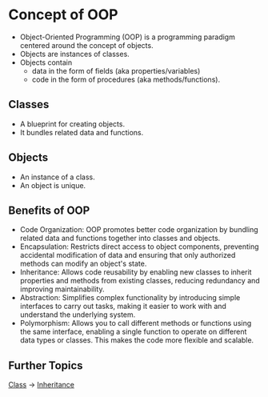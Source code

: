 # Concept of OOP

- Object-Oriented Programming (OOP) is a programming paradigm centered around the concept of objects.
- Objects are instances of classes.
- Objects contain
  - data in the form of fields (aka properties/variables)
  - code in the form of procedures (aka methods/functions).

## Classes

- A blueprint for creating objects.
- It bundles related data and functions.

## Objects

- An instance of a class.
- An object is unique.

## Benefits of OOP

- Code Organization: OOP promotes better code organization by bundling related data and functions together into classes and objects.
- Encapsulation: Restricts direct access to object components, preventing accidental modification of data and ensuring that only authorized methods can modify an object's state.
- Inheritance: Allows code reusability by enabling new classes to inherit properties and methods from existing classes, reducing redundancy and improving maintainability.
- Abstraction: Simplifies complex functionality by introducing simple interfaces to carry out tasks, making it easier to work with and understand the underlying system.
- Polymorphism: Allows you to call different methods or functions using the same interface, enabling a single function to operate on different data types or classes. This makes the code more flexible and scalable.

## Further Topics

[Class](./class/) -> [Inheritance](./inheritance/)
